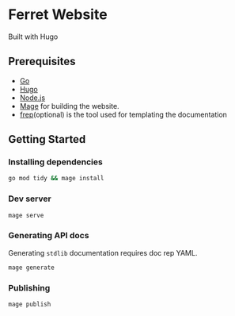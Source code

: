 # Ferret Website

Built with Hugo

## Prerequisites
- [Go](https://golang.org/doc/install)
- [Hugo](https://gohugo.io/getting-started/installing/)
- [Node.js](https://nodejs.org/en/download/)
- [Mage](https://magefile.org) for building the website.
- [frep](https://github.com/subchen/frep/releases)(optional) is the tool used for templating the documentation

## Getting Started
### Installing dependencies
```bash
go mod tidy && mage install
```

### Dev server
```bash
mage serve
```

### Generating API docs
Generating `stdlib` documentation requires doc rep YAML.

```bash
mage generate
```

### Publishing
```bash
mage publish
```